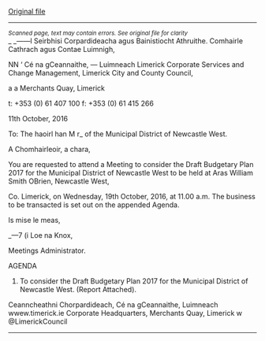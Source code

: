 [Original file](https://beta.limerick.ie/sites/default/files/media/documents/2017-04/agenda_-_meeting_to_consider_draft_budgetary_plan_2017_for_the_municipal_district_of_newcastle_west_-_19th_october_2016.pdf)

---
*<small>Scanned page, text may contain errors. See original file for clarity</small>*  
_ _——l Seirbhisi Corpardideacha agus Bainistiocht Athruithe.
Comhairle Cathrach agus Contae Luimnigh,

NN ‘ Cé na gCeannaithe,
— Luimneach
Limerick Corporate Services and Change Management,
Limerick City and County Council,

a a Merchants Quay,
Limerick

t: +353 (0) 61 407 100
f: +353 (0) 61 415 266

11th October, 2016

To: The haoirl han M r_ of the Municipal
District of Newcastle West.

A Chomhairleoir, a chara,

You are requested to attend a Meeting to consider the Draft Budgetary Plan 2017 for the
Municipal District of Newcastle West to be held at Aras William Smith OBrien, Newcastle West,

Co. Limerick, on Wednesday, 19th October, 2016, at 11.00 a.m. The business to be
transacted is set out on the appended Agenda.

Is mise le meas,

_—7
(i Loe
na Knox,

Meetings Administrator.

AGENDA

1. To consider the Draft Budgetary Plan 2017 for the Municipal District of Newcastle West.
(Report Attached).

Ceanncheathni Chorpardideach, Cé na gCeannaithe, Luimneach  wwew.timerick.ie
Corporate Headquarters, Merchants Quay, Limerick w @LimerickCouncil


---
